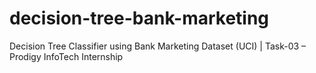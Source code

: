 # decision-tree-bank-marketing
Decision Tree Classifier using Bank Marketing Dataset (UCI) | Task-03 – Prodigy InfoTech Internship
